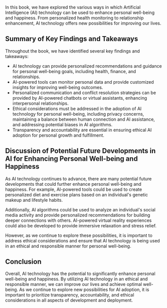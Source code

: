 

In this book, we have explored the various ways in which Artificial Intelligence (AI) technology can be used to enhance personal well-being and happiness. From personalized health monitoring to relationship enhancement, AI technology offers new possibilities for improving our lives.

Summary of Key Findings and Takeaways
-------------------------------------

Throughout the book, we have identified several key findings and takeaways:

* AI technology can provide personalized recommendations and guidance for personal well-being goals, including health, finance, and relationships.
* AI-powered tools can monitor personal data and provide customized insights for improving well-being outcomes.
* Personalized communication and conflict resolution strategies can be provided by AI-powered chatbots or virtual assistants, enhancing interpersonal relationships.
* Ethical considerations must be addressed in the adoption of AI technology for personal well-being, including privacy concerns, maintaining a balance between human connection and AI assistance, and addressing potential biases in AI algorithms.
* Transparency and accountability are essential in ensuring ethical AI adoption for personal growth and fulfillment.

Discussion of Potential Future Developments in AI for Enhancing Personal Well-being and Happiness
-------------------------------------------------------------------------------------------------

As AI technology continues to advance, there are many potential future developments that could further enhance personal well-being and happiness. For example, AI-powered tools could be used to create personalized diet and exercise plans based on an individual's genetic makeup and lifestyle habits.

Additionally, AI algorithms could be used to analyze an individual's social media activity and provide personalized recommendations for building deeper connections with others. AI-powered virtual reality experiences could also be developed to provide immersive relaxation and stress relief.

However, as we continue to explore these possibilities, it is important to address ethical considerations and ensure that AI technology is being used in an ethical and responsible manner for personal well-being.

Conclusion
----------

Overall, AI technology has the potential to significantly enhance personal well-being and happiness. By utilizing AI technology in an ethical and responsible manner, we can improve our lives and achieve optimal well-being. As we continue to explore new possibilities for AI adoption, it is important to prioritize transparency, accountability, and ethical considerations in all aspects of development and deployment.